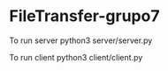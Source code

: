 # FileTransfer-grupo7

To run server python3 server/server.py

To run client python3 client/client.py